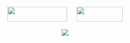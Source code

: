 
<h1 align="center"></h1>
    &emsp;
<p align="center">
  <a href="https://www.linkedin.com/in/michal-babicz/"><img src="https://img.shields.io/badge/LinkedIn-000000?style=for-the-badge&logo=linkedin&logoColor=orange" width="140" height="36"></a>
  &emsp;
  <a href="mailto:michal@babicz.dev"><img src="https://img.shields.io/badge/Gmail-000000?style=for-the-badge&logo=gmail&logoColor=orange" width="108" height="36"></a>
</p>

<p align="center">
    <a href="https://github.com/mbabicz"><img src="http://github-profile-summary-cards.vercel.app/api/cards/profile-details?username=mbabicz&theme=vision_friendly_dark"></a>
</p>
